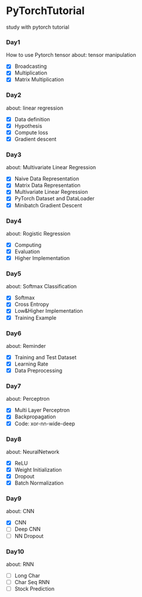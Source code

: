 # PyTorchTutorial
study with pytorch tutorial
### Day1
How to use Pytorch tensor
about: tensor manipulation
- [x] Broadcasting
- [x] Multiplication
- [x] Matrix Multiplication

### Day2
about: linear regression
- [x] Data definition
- [x] Hypothesis
- [x] Compute loss
- [x] Gradient descent

### Day3
about: Multivariate Linear Regression
- [x] Naive Data Representation
- [x] Matrix Data Representation
- [x] Multivariate Linear Regression
- [x] PyTorch Dataset and DataLoader
- [x] Minibatch Gradient Descent

### Day4
about: Rogistic Regression
- [x] Computing
- [x] Evaluation
- [x] Higher Implementation

### Day5
about: Softmax Classification
- [x] Softmax
- [x] Cross Entropy
- [x] Low&Higher Implementation
- [x] Training Example

### Day6
about: Reminder
- [x] Training and Test Dataset
- [x] Learning Rate
- [x] Data Preprocessing

### Day7
about: Perceptron
- [x] Multi Layer Perceptron
- [x] Backpropagation
- [x] Code: xor-nn-wide-deep

### Day8
about: NeuralNetwork
- [x] ReLU
- [x] Weight Initialization
- [x] Dropout
- [x] Batch Normalization

### Day9
about: CNN
- [x] CNN
- [ ] Deep CNN
- [ ] NN Dropout

### Day10
about: RNN
- [ ] Long Char
- [ ] Char Seq RNN
- [ ] Stock Prediction
